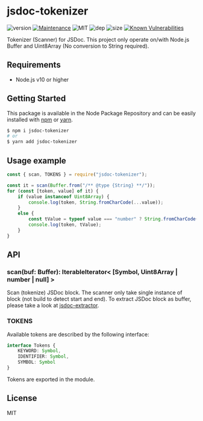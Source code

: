 # jsdoc-tokenizer
![version](https://img.shields.io/badge/version-1.0.0-blue.svg)
[![Maintenance](https://img.shields.io/badge/Maintained%3F-yes-green.svg)](https://github.com/SlimIO/is/commit-activity)
![MIT](https://img.shields.io/github/license/mashape/apistatus.svg)
![dep](https://img.shields.io/david/fraxken/jsdoc-tokenizer.svg)
![size](https://img.shields.io/bundlephobia/min/jsdoc-tokenizer.svg)
[![Known Vulnerabilities](https://snyk.io/test/github/fraxken/jsdoc-tokenizer/badge.svg?targetFile=package.json)](https://snyk.io/test/github/fraxken/jsdoc-tokenizer?targetFile=package.json)

Tokenizer (Scanner) for JSDoc. This project only operate on/with Node.js Buffer and Uint8Array (No conversion to String required).

## Requirements
- Node.js v10 or higher

## Getting Started

This package is available in the Node Package Repository and can be easily installed with [npm](https://docs.npmjs.com/getting-started/what-is-npm) or [yarn](https://yarnpkg.com).

```bash
$ npm i jsdoc-tokenizer
# or
$ yarn add jsdoc-tokenizer
```

## Usage example
```js
const { scan, TOKENS } = require("jsdoc-tokenizer");

const it = scan(Buffer.from("/** @type {String} **/"));
for (const [token, value] of it) {
    if (value instanceof Uint8Array) {
        console.log(token, String.fromCharCode(...value));
    }
    else {
        const tValue = typeof value === "number" ? String.fromCharCode(value) : value;
        console.log(token, tValue);
    }
}
```

## API
### scan(buf: Buffer): IterableIterator< [Symbol, Uint8Array | number | null] >
Scan (tokenize) JSDoc block. The scanner only take single instance of block (not build to detect start and end). To extract JSDoc block as buffer, please take a look at [jsdoc-extractor](https://github.com/fraxken/jsdoc-extractor).

### TOKENS
Available tokens are described by the following interface:
```ts
interface Tokens {
    KEYWORD: Symbol,
    IDENTIFIER: Symbol,
    SYMBOL: Symbol
}
```

Tokens are exported in the module.

## License
MIT
